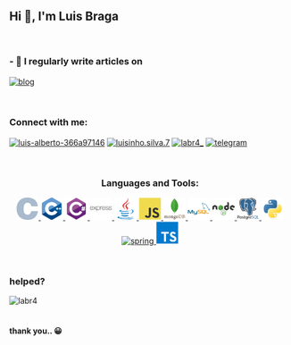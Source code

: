 <h2 align="left">Hi 👋, I'm Luis Braga</h2>
<br>

<h3 align="left"> - 📝 I regularly write articles on</h3>
<p align="left">
<a href="https://geekcod.blogspot.com/" target="blank"><img align="center" src="https://img.shields.io/badge/Blogger-FF5722?style=for-the-badge&logo=blogger&logoColor=white" alt="blog"/></a>
</p>
<br>


<h3 align="left">Connect with me:</h3>
<p align="left">
<a href="https://linkedin.com/in/luis-alberto-366a97146" target="blank"><img align="center" src="https://img.shields.io/badge/LinkedIn-0077B5?style=for-the-badge&logo=linkedin&logoColor=white" alt="luis-alberto-366a97146"/></a>
<a href="https://fb.com/luisinho.silva.7" target="blank"><img align="center" src="https://img.shields.io/badge/Facebook-1877F2?style=for-the-badge&logo=facebook&logoColor=white" alt="luisinho.silva.7"/></a>
<a href="https://instagram.com/labr4_" target="blank"><img align="center" src="https://img.shields.io/badge/Instagram-E4405F?style=for-the-badge&logo=instagram&logoColor=white" alt="labr4_"/></a>
<a href="https://t.me/labr4" target="blank"><img align="center" src="https://img.shields.io/badge/Telegram-2CA5E0?style=for-the-badge&logo=telegram&logoColor=white" alt="telegram"/></a>
</p>
<br>

<h3 align="center">Languages and Tools:</h3>
<p align="center"> <a href="https://www.cprogramming.com/" target="_blank"> <img src="https://raw.githubusercontent.com/devicons/devicon/master/icons/c/c-original.svg" alt="c" width="40" height="40"/> </a> <a href="https://www.w3schools.com/cpp/" target="_blank"> <img src="https://raw.githubusercontent.com/devicons/devicon/master/icons/cplusplus/cplusplus-original.svg" alt="cplusplus" width="40" height="40"/> </a> <a href="https://www.w3schools.com/cs/" target="_blank"> <img src="https://raw.githubusercontent.com/devicons/devicon/master/icons/csharp/csharp-original.svg" alt="csharp" width="40" height="40"/> </a> <a href="https://expressjs.com" target="_blank"> <img src="https://raw.githubusercontent.com/devicons/devicon/master/icons/express/express-original-wordmark.svg" alt="express" width="40" height="40"/> </a> <a href="https://www.java.com" target="_blank"> <img src="https://raw.githubusercontent.com/devicons/devicon/master/icons/java/java-original.svg" alt="java" width="40" height="40"/> </a> <a href="https://developer.mozilla.org/en-US/docs/Web/JavaScript" target="_blank"> <img src="https://raw.githubusercontent.com/devicons/devicon/master/icons/javascript/javascript-original.svg" alt="javascript" width="40" height="40"/> </a> <a href="https://www.mongodb.com/" target="_blank"> <img src="https://raw.githubusercontent.com/devicons/devicon/master/icons/mongodb/mongodb-original-wordmark.svg" alt="mongodb" width="40" height="40"/> </a> <a href="https://www.mysql.com/" target="_blank"> <img src="https://raw.githubusercontent.com/devicons/devicon/master/icons/mysql/mysql-original-wordmark.svg" alt="mysql" width="40" height="40"/> </a> <a href="https://nodejs.org" target="_blank"> <img src="https://raw.githubusercontent.com/devicons/devicon/master/icons/nodejs/nodejs-original-wordmark.svg" alt="nodejs" width="40" height="40"/> </a> <a href="https://www.postgresql.org" target="_blank"> <img src="https://raw.githubusercontent.com/devicons/devicon/master/icons/postgresql/postgresql-original-wordmark.svg" alt="postgresql" width="40" height="40"/> </a> <a href="https://www.python.org" target="_blank"> <img src="https://raw.githubusercontent.com/devicons/devicon/master/icons/python/python-original.svg" alt="python" width="40" height="40"/> </a> <a href="https://spring.io/" target="_blank"> <img src="https://www.vectorlogo.zone/logos/springio/springio-icon.svg" alt="spring" width="40" height="40"/> </a> <a href="https://www.typescriptlang.org/" target="_blank"> <img src="https://raw.githubusercontent.com/devicons/devicon/master/icons/typescript/typescript-original.svg" alt="typescript" width="40" height="40"/> </a> </p>
<br>
<h3 align="left">helped?</h3>
<p><a href="https://www.buymeacoffee.com/labr4"> <img align="left" src="https://cdn.buymeacoffee.com/buttons/v2/default-yellow.png" height="50" width="210" alt="labr4" /></a></p><br><br>
<h4 align="left">thank you.. 😀</h4>
